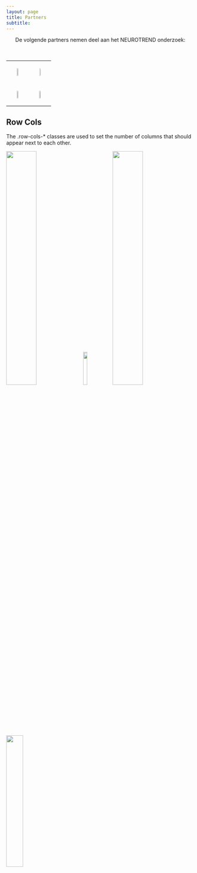 ```yaml
---
layout: page
title: Partners
subtitle:
---
```





<div align="center"> 
<p>
De volgende partners nemen deel aan het NEUROTREND onderzoek:
</p>
</div>

<html>
<head>
<style>
 td {
    margin: 10px;
    padding: 20px;
  }

</html>
</head>
</style>

<br />
<table cellspacing="0" cellpadding="0" border="0" >
    <tr>
        <td style="text-align: center;">
            <img src="{{ 'img/tuelogo.png' | relative_url }}"  style="width:40%" />
            <br />
        </td>
        <td style="text-align: center;">
            <img src="{{ 'img/philipslogo.png' | relative_url }}"  style="width:15%" />
            <br />
        </td>
    </tr>
    <tr>
        <td style="text-align: center;">
            <img src="{{ 'img/kempenhaeghelogo.png' | relative_url }}"   style="width:40%" />
            <br />
        </td>
        <td style="text-align: center;">
            <img src="{{ 'img/eindhovenenginelogo.png' | relative_url }}"  style="width:30%" />
            <br />
        </td>
    </tr>
</table>


<div class="container-fluid">
  <h2>Row Cols</h2>
  <p>The .row-cols-* classes are used to set the number of columns that should appear next to each other.</p>

  <div class="row row-cols-2">
  <img src="{{ 'img/tuelogo.png' | relative_url }}"  style="width:40%" />
  <img src="{{ 'img/philipslogo.png' | relative_url }}"  style="width:15%" />
  <img src="{{ 'img/kempenhaeghelogo.png' | relative_url }}"   style="width:40%" />
  <img src="{{ 'img/eindhovenenginelogo.png' | relative_url }}"  style="width:30%" />
  </div>
</div>
